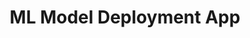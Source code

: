---
title: "ML Model Deployment App"
description: "Android application for edge ML model deployment using YOLO, Mask R-CNN, and SSD frameworks, optimized with TensorFlow Lite for efficient inference."
img: "/post_img.webp"
url: "https://github.com/usamahz/ml-deployment-app"
featured: false
--- 